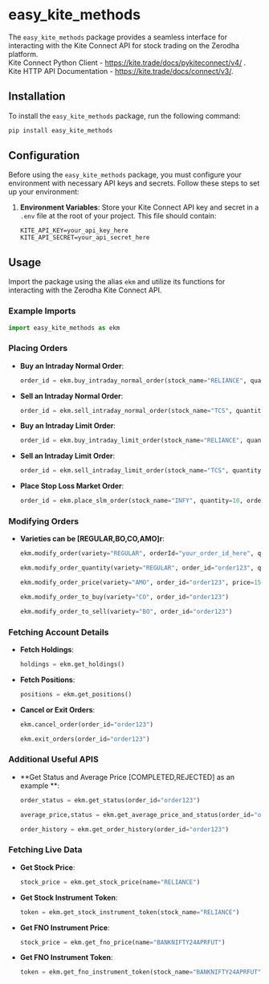 # easy_kite_methods

The `easy_kite_methods` package provides a seamless interface for interacting with the Kite Connect API for stock trading on the Zerodha platform.
<br/>
Kite Connect Python Client - https://kite.trade/docs/pykiteconnect/v4/ .
<br/>
Kite HTTP API Documentation - https://kite.trade/docs/connect/v3/.

## Installation

To install the `easy_kite_methods` package, run the following command:

```bash
pip install easy_kite_methods
```

## Configuration

Before using the `easy_kite_methods` package, you must configure your environment with necessary API keys and secrets. Follow these steps to set up your environment:

1. **Environment Variables**: Store your Kite Connect API key and secret in a `.env` file at the root of your project. This file should contain:

    ```
    KITE_API_KEY=your_api_key_here
    KITE_API_SECRET=your_api_secret_here
    ```

## Usage

Import the package using the alias `ekm` and utilize its functions for interacting with the Zerodha Kite Connect API.

### Example Imports

```python
import easy_kite_methods as ekm
```

### Placing Orders

-   **Buy an Intraday Normal Order**:

    ```python
    order_id = ekm.buy_intraday_normal_order(stock_name="RELIANCE", quantity=1)
    ```

-   **Sell an Intraday Normal Order**:

    ```python
    order_id = ekm.sell_intraday_normal_order(stock_name="TCS", quantity=2)
    ```
-   **Buy an Intraday Limit Order**:

    ```python
    order_id = ekm.buy_intraday_limit_order(stock_name="RELIANCE", quantity=1,price=2900)
    ```

-   **Sell an Intraday Limit Order**:

    ```python
    order_id = ekm.sell_intraday_limit_order(stock_name="TCS", quantity=2,price=2300)
    ```
-   **Place Stop Loss Market Order**:

    ```python
    order_id = ekm.place_slm_order(stock_name="INFY", quantity=10, order_type="BUY", price=1500)
    ```

### Modifying Orders 

-   **Varieties can be [REGULAR,BO,CO,AMO]r**:

    ```python
    ekm.modify_order(variety="REGULAR", orderId="your_order_id_here", quantity=2, price=3550)
    ```

    ```python
    ekm.modify_order_quantity(variety="REGULAR", order_id="order123", quantity=15)
    ```

    ```python
    ekm.modify_order_price(variety="AMO", order_id="order123", price=1520)
    ```

    ```python
    ekm.modify_order_to_buy(variety="CO", order_id="order123")
    ```

    ```python
    ekm.modify_order_to_sell(variety="BO", order_id="order123")
    ```

### Fetching Account Details

-   **Fetch Holdings**:

    ```python
    holdings = ekm.get_holdings()
    ```

-   **Fetch Positions**:

    ```python
    positions = ekm.get_positions()
    ```

-   **Cancel or Exit Orders**:

    ```python
    ekm.cancel_order(order_id="order123")
    ```

    ```python
    ekm.exit_orders(order_id="order123")
    ```
### Additional Useful APIS

-   **Get Status and Average Price  [COMPLETED,REJECTED] as an example **:

    ```python
    order_status = ekm.get_status(order_id="order123")
     ```

    ```python
    average_price,status = ekm.get_average_price_and_status(order_id="order123")
     ```

    ```python
    order_history = ekm.get_order_history(order_id="order123")
     ```
    
### Fetching Live Data 


-   **Get Stock Price**:

    ```python
    stock_price = ekm.get_stock_price(name="RELIANCE")
    ```

-   **Get Stock Instrument Token**:

    ```python
    token = ekm.get_stock_instrument_token(stock_name="RELIANCE")
    ```

-   **Get FNO Instrument Price**:

    ```python
    stock_price = ekm.get_fno_price(name="BANKNIFTY24APRFUT")
    ```

-   **Get FNO Instrument Token**:

    ```python
    token = ekm.get_fno_instrument_token(stock_name="BANKNIFTY24APRFUT")
    ```


